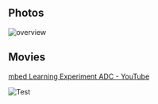 ## Photos
![overview](https://github.com/shirokunet/mbedLearning/raw/master/images/IMG_20180928_175610.jpg)

## Movies
[mbed Learning Experiment ADC - YouTube](https://www.youtube.com/watch?v=HewKzrBJpq8)

![Test](https://github.com/shirokunet/mbedLearning/raw/master/images/ExperimentADC.gif)
